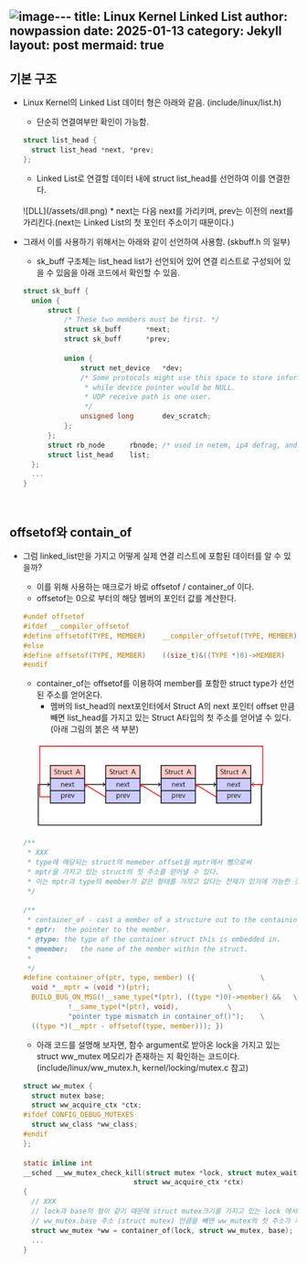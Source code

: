 ![image](https://github.com/user-attachments/assets/e7086ef6-da3f-498f-81d4-973a0446d8cc)---
title: Linux Kernel Linked List
author: nowpassion
date: 2025-01-13
category: Jekyll
layout: post
mermaid: true
---
## 기본 구조
* Linux Kernel의 Linked List 데이터 형은 아래와 같음. (include/linux/list.h)
  * 단순히 연결여부만 확인이 가능함.

  ```c
  struct list_head {
	struct list_head *next, *prev;
  };
  ```
  * Linked List로 연결할 데이터 내에 struct list_head를 선언하여 이를 연결한다.
  <br />
  ![DLL](/assets/dll.png)
  * next는 다음 next를 가리키며, prev는 이전의 next를 가리킨다.(next는 Linked List의 첫 포인터 주소이기 때문이다.)
* 그래서 이를 사용하기 위해서는 아래와 같이 선언하여 사용함. (skbuff.h 의 일부)
  * sk_buff 구조체는 list_head list가 선언되어 있어 연결 리스트로 구성되어 있을 수 있음을 아래 코드에서 확인할 수 있음.
  
  ```c
  struct sk_buff {
    union {
		struct {
			/* These two members must be first. */
			struct sk_buff		*next;
			struct sk_buff		*prev;

			union {
				struct net_device	*dev;
				/* Some protocols might use this space to store information,
				 * while device pointer would be NULL.
				 * UDP receive path is one user.
				 */
				unsigned long		dev_scratch;
			};
		};
		struct rb_node		rbnode; /* used in netem, ip4 defrag, and tcp stack */
		struct list_head	list;
	};
    ... 
  }
  ```
<br />

## offsetof와 contain_of
* 그럼 linked_list만을 가지고 어떻게 실제 연결 리스트에 포함된 데이터를 알 수 있을까?
  * 이를 위해 사용하는 매크로가 바로 offsetof / container_of 이다.
  * offsetof는 0으로 부터의 해당 멤버의 포인터 값를 계산한다.

  ```c
  #undef offsetof
  #ifdef __compiler_offsetof
  #define offsetof(TYPE, MEMBER)	__compiler_offsetof(TYPE, MEMBER)
  #else
  #define offsetof(TYPE, MEMBER)	((size_t)&((TYPE *)0)->MEMBER)
  #endif
  ```
  * container_of는 offsetof를 이용하여 member를 포함한 struct type가 선언된 주소를 얻어온다.
    * 멤버의 list_head의 next포인터에서 Struct A의 next 포인터 offset 만큼 빼면 list_head를 가지고 있는 Struct A타입의 첫 주소를 얻어낼 수 있다. (아래 그림의 붉은 색 부분)
    <br />
    <img src="/assets/dll.png" width="400">


  ```c
  /** 
   * XXX
   * type에 해당되는 struct의 memeber offset을 mptr에서 뺌으로써 
   * mptr을 가지고 있는 struct의 첫 주소를 얻어낼 수 있다.
   * 이는 mptr과 type의 member가 같은 형태를 가지고 있다는 전제가 있기에 가능한 것이다
   */

  /**
   * container_of - cast a member of a structure out to the containing structure
   * @ptr:	the pointer to the member.
   * @type:	the type of the container struct this is embedded in.
   * @member:	the name of the member within the struct.
   *
   */
  #define container_of(ptr, type, member) ({				\
    void *__mptr = (void *)(ptr);					\
	BUILD_BUG_ON_MSG(!__same_type(*(ptr), ((type *)0)->member) &&	\
			 !__same_type(*(ptr), void),			\
			 "pointer type mismatch in container_of()");	\
	((type *)(__mptr - offsetof(type, member))); })	

  ```
  * 아래 코드를 설명해 보자면, 함수 argument로 받아온 lock을 가지고 있는 struct ww_mutex 메모리가 존재하는 지 확인하는 코드이다. (include/linux/ww_mutex.h, kernel/locking/mutex.c 참고)

  ```c
  struct ww_mutex {
  	struct mutex base;
  	struct ww_acquire_ctx *ctx;
  #ifdef CONFIG_DEBUG_MUTEXES
  	struct ww_class *ww_class;
  #endif
  };

  static inline int 
  __sched __ww_mutex_check_kill(struct mutex *lock, struct mutex_waiter *waiter,
  							 struct ww_acquire_ctx *ctx)
  {
  	// XXX
  	// lock과 base의 형이 같기 때문에 struct mutex크기를 가지고 있는 lock 에서
  	// ww_mutex.base 주소 (struct mutex) 만큼을 빼면 ww_mutex의 첫 주소가 계산될 것임.
  	struct ww_mutex *ww = container_of(lock, struct ww_mutex, base);
  	...
  }
  ```
